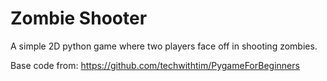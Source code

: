 # Zombie Shooter
A simple 2D python game where two players face off in shooting zombies.

Base code from: https://github.com/techwithtim/PygameForBeginners
